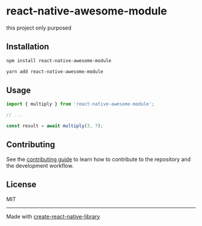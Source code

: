 # react-native-awesome-module

this project only purposed

## Installation

```sh
npm install react-native-awesome-module
```

```sh
yarn add react-native-awesome-module

```

## Usage


```js
import { multiply } from 'react-native-awesome-module';

// ...

const result = await multiply(3, 7);
```


## Contributing

See the [contributing guide](CONTRIBUTING.md) to learn how to contribute to the repository and the development workflow.

## License

MIT

---

Made with [create-react-native-library](https://github.com/callstack/react-native-builder-bob)
